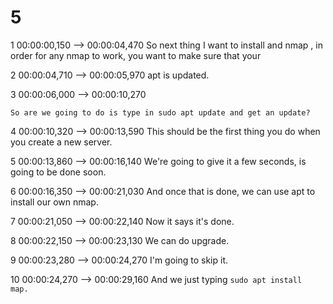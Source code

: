 
# 5

1
00:00:00,150 --> 00:00:04,470
So next thing I want to install and nmap , in order for any nmap to work, you want to make sure that your

2
00:00:04,710 --> 00:00:05,970
apt is updated.

3
00:00:06,000 --> 00:00:10,270
```
So are we going to do is type in sudo apt update and get an update?
```

4
00:00:10,320 --> 00:00:13,590
This should be the first thing you do when you create a new server.

5
00:00:13,860 --> 00:00:16,140
We're going to give it a few seconds, is going to be done soon.

6
00:00:16,350 --> 00:00:21,030
And once that is done, we can use apt to install our own nmap.

7
00:00:21,050 --> 00:00:22,140
Now it says it's done.

8
00:00:22,150 --> 00:00:23,130
We can do upgrade.

9
00:00:23,280 --> 00:00:24,270
I'm going to skip it.

10
00:00:24,270 --> 00:00:29,160
And we just typing `sudo apt install  map.`